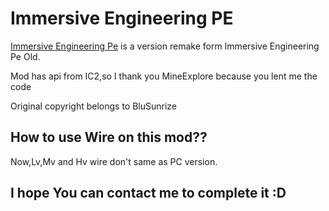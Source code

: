 # Immersive Engineering PE 

[Immersive Engineering Pe](https://icmods.mineprogramming.org/mod?id=4666) is a version remake form Immersive Engineering Pe Old.

Mod has api from IC2,so I thank you MineExplore because you lent me the code

Original copyright belongs to BluSunrize

## How to use Wire on this mod??

Now,Lv,Mv and Hv wire don't same as PC version.

## I hope You can contact me to complete it :D

